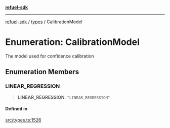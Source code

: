 [**refuel-sdk**](../../README.md)

***

[refuel-sdk](../../modules.md) / [types](../README.md) / CalibrationModel

# Enumeration: CalibrationModel

The model used for confidence calibration

## Enumeration Members

### LINEAR\_REGRESSION

> **LINEAR\_REGRESSION**: `"LINEAR_REGRESSION"`

#### Defined in

[src/types.ts:1526](https://github.com/refuel-ai/refuel-sdk/blob/992e715e614e75caa11e039ae8b03c5366ed7bea/src/types.ts#L1526)
